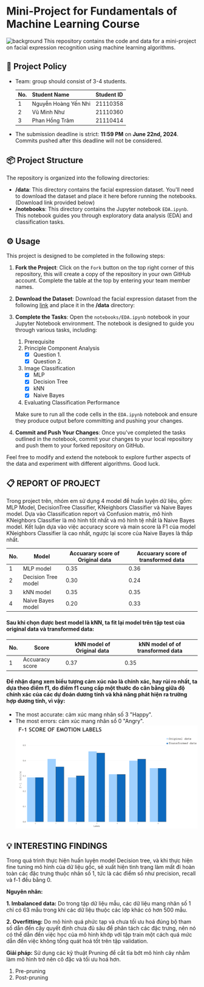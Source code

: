 # Mini-Project for Fundamentals of Machine Learning Course
![background](./materials/ai_wp.jpg)
This repository contains the code and data for a mini-project on facial expression recognition using machine learning algorithms.

## 📑 Project Policy
- Team: group should consist of 3-4 students.

    |No.| Student Name    | Student ID |
    | --------| -------- | ------- |
    |1|Nguyễn Hoàng Yến Nhi|21110358|
    |2|Vũ Minh Như|21110360|
    |3|Phan Hồng Trâm|21110414|

- The submission deadline is strict: **11:59 PM** on **June 22nd, 2024**. Commits pushed after this deadline will not be considered.

## 📦 Project Structure

The repository is organized into the following directories:

- **/data**: This directory contains the facial expression dataset. You'll need to download the dataset and place it here before running the notebooks. (Download link provided below)
- **/notebooks**: This directory contains the Jupyter notebook ```EDA.ipynb```. This notebook guides you through exploratory data analysis (EDA) and classification tasks.

## ⚙️ Usage

This project is designed to be completed in the following steps:

1. **Fork the Project**: Click on the ```Fork``` button on the top right corner of this repository, this will create a copy of the repository in your own GitHub account. Complete the table at the top by entering your team member names.

2. **Download the Dataset**: Download the facial expression dataset from the following [link](https://mega.nz/file/foM2wDaa#GPGyspdUB2WV-fATL-ZvYj3i4FqgbVKyct413gxg3rE) and place it in the **/data** directory:

3. **Complete the Tasks**: Open the ```notebooks/EDA.ipynb``` notebook in your Jupyter Notebook environment. The notebook is designed to guide you through various tasks, including:
    
    1. Prerequisite
    2. Principle Component Analysis
       - [x] Question 1.
       - [x] Question 2.
    3. Image Classification
       - [x] MLP 
       - [x] Decision Tree
       - [x] kNN
       - [x] Naive Bayes
    4. Evaluating Classification Performance
    

    Make sure to run all the code cells in the ```EDA.ipynb``` notebook and ensure they produce output before committing and pushing your changes.

4. **Commit and Push Your Changes**: Once you've completed the tasks outlined in the notebook, commit your changes to your local repository and push them to your forked repository on GitHub.


Feel free to modify and extend the notebook to explore further aspects of the data and experiment with different algorithms. Good luck.

## 📋 REPORT OF PROJECT
Trong project trên, nhóm em sử dụng 4 model để huấn luyện dữ liệu, gồm: MLP Model, DecisionTree Classifier, KNeighbors Classifier và Naive Bayes model. Dựa vào Classification report và Confusion matrix, mô hình KNeighbors Classifier là mô hình tốt nhất và mô hình tệ nhất là Naive Bayes model. Kết luận dựa vào việc accuracy score và main score là F1 của model KNeighbors Classifier là cao nhất, ngược lại score của Naive Bayes là thấp nhất. 

|No.| Model    | Accuarary score of Original data|Accuarary score of transformed data|
| --------| -------- | ------- |------- |
|1|MLP model|0.35|0.36|
|2|Decision Tree model|0.30|0.24|
|3|kNN model|0.35|0.35|
|4|Naive Bayes model|0.20|0.33|


#### Sau khi chọn được best model là kNN, ta fit lại model trên tập test của original data và transformed data:
|No.| Score   | kNN model of Original data|kNN model of of transformed data|
| --------| -------- | ------- |------- |
|1|Accuaracy score|0.37|0.35|

#### Để nhận dạng xem biểu tượng cảm xúc nào là chính xác, hay rủi ro nhất, ta dựa theo điểm f1, do điểm f1 cung cấp một thước đo cân bằng giữa độ chính xác của các dự đoán dương tính và khả năng phát hiện ra trường hợp dương tính, vì vậy:
- The most accurate: cảm xúc mang nhãn số 3 "Happy".
- The most errors: cảm xúc mang nhãn số 0 "Angry".
![bar chart](./materials/bar_chart.png)
## 💡 INTERESTING FINDINGS
Trong quá trình thực hiện huấn luyện model Decision tree, và khi thực hiện fine tuning mô hình của dữ liệu gốc, sẽ xuất hiện tình trạng làm mất đi hoàn toàn các đặc trưng thuộc nhãn số 1, tức là các điểm số như precision, recall và f-1 đều bằng 0.

**Nguyên nhân:**

**1. Imbalanced data:**
Do trong tập dữ liệu mẫu, các dữ liệu mang nhãn số 1 chỉ có 63 mẫu trong khi các dữ liệu thuộc các lớp khác có hơn 500 mẫu.

**2. Overfitting:**
Do mô hình quá phức tạp và chưa tối ưu hoá đúng bộ tham số dẫn đến cây quyết định chưa đủ sâu để phân tách các đặc trưng, nên nó có thể dẫn đến việc học của mô hình khớp với tập train một cách quá mức dẫn đến việc không tổng quát hoá tốt trên tập validation.

**Giải pháp:** Sử dụng các kỹ thuật Pruning để cắt tỉa bớt mô hình cây nhằm làm mô hình trở nên cô đặc và tối ưu hoá hơn.
1. Pre-pruning
2. Post-pruning
